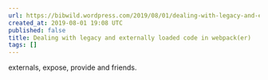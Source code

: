 ```yaml
---
url: https://bibwild.wordpress.com/2019/08/01/dealing-with-legacy-and-externally-loaded-code-in-webpacker/
created_at: 2019-08-01 19:08 UTC
published: false
title: Dealing with legacy and externally loaded code in webpack(er)
tags: []
---
```


externals, expose, provide and friends.
